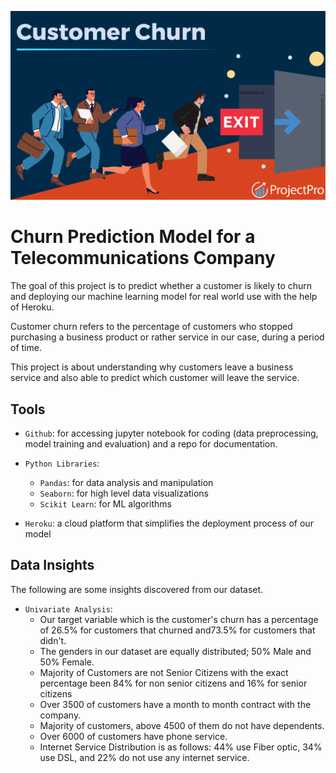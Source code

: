 ![picture](https://github.com/Odeyiany2/FLiT-Apprenticeship-Data-Science-Projects/blob/main/Project_5%20Churn-Prediction-Model-with-Deployment/customer.png)



# Churn Prediction Model for a Telecommunications Company
The goal of this project is to predict whether a customer is likely to churn and deploying our machine learning 
model for real world use with the help of Heroku. 

Customer churn refers to the percentage of customers who stopped purchasing a business
product or rather service in our case, during a period of time.

This project is about understanding why customers leave a business service and also able to predict which customer will leave the service. 


## Tools
* `Github`: for accessing jupyter notebook for coding (data preprocessing, model training and evaluation) and a repo for documentation.
  
* `Python Libraries`:
  - `Pandas`: for data analysis and manipulation
  - `Seaborn`: for high level data visualizations
  - `Scikit Learn`: for ML algorithms
    
* `Heroku`: a cloud platform that simplifies the deployment process of our model


## Data Insights
The following are some insights discovered from our dataset.
* `Univariate Analysis`:
  - Our target variable which is the customer's churn has a percentage of 26.5% for customers that churned and73.5% for customers that didn't.
  - The genders in our dataset are equally distributed; 50% Male and 50% Female.
  - Majority of Customers are not Senior Citizens with the exact percentage been 84% for non senior citizens and 16% for senior citizens
  - Over 3500 of customers have a month to month contract with the company.
  - Majority of customers, above 4500 of them do not have dependents.
  - Over 6000 of customers have phone service.
  - Internet Service Distribution is as follows: 44% use Fiber optic, 34% use DSL, and 22% do not use any internet service. 
